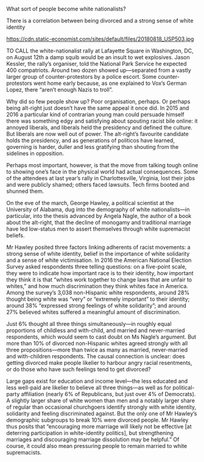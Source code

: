What sort of people become white nationalists?

There is a correlation between being divorced and a strong sense of white identity

https://cdn.static-economist.com/sites/default/files/20180818_USP503.jpg

TO CALL the white-nationalist rally at Lafayette Square in Washington, DC, on August 12th a damp squib would be an insult to wet explosives. Jason Kessler, the rally’s organiser, told the National Park Service he expected 400 compatriots. Around two dozen showed up—separated from a vastly larger group of counter-protestors by a police escort. Some counter-protestors went home early because, as one explained to Vox’s German Lopez, there “aren’t enough Nazis to troll”.

Why did so few people show up? Poor organisation, perhaps. Or perhaps being alt-right just doesn’t have the same appeal it once did. In 2015 and 2016 a particular kind of contrarian young man could persuade himself there was something edgy and satisfying about spouting racist bile online: it annoyed liberals, and liberals held the presidency and defined the culture. But liberals are now well out of power. The alt-right’s favourite candidate holds the presidency, and as generations of politicos have learned, governing is harder, duller and less gratifying than shouting from the sidelines in opposition.

Perhaps most important, however, is that the move from talking tough online to showing one’s face in the physical world had actual consequences. Some of the attendees at last year’s rally in Charlottesville, Virginia, lost their jobs and were publicly shamed; others faced lawsuits. Tech firms booted and shunned them.

On the eve of the march, George Hawley, a political scientist at the University of Alabama, dug into the demography of white nationalists—in particular, into the thesis advanced by Angela Nagle, the author of a book about the alt-right, that the decline of monogamy and traditional marriage have led low-status men to assert themselves through white supremacist beliefs.

Mr Hawley posited three factors linking adherents of racist movements: a strong sense of white identity, belief in the importance of white solidarity and a sense of white victimisation. In 2016 the American National Election Survey asked respondents three telling questions: on a five-point scale, they were to indicate how important race is to their identity, how important they think it is that “whites work together to change laws that are unfair to whites,” and how much discrimination they think whites face in America. Among the survey’s 3,038 non-Hispanic white respondents, around 28% thought being white was “very” or “extremely important” to their identity; around 38% “expressed strong feelings of white solidarity”; and around 27% believed whites suffered a meaningful amount of discrimination.

Just 6% thought all three things simultaneously—in roughly equal proportions of childless and with-child, and married and never-married respondents, which would seem to cast doubt on Ms Nagle’s argument. But more than 10% of divorced non-Hispanic whites agreed strongly with all three propositions—more than twice as many as married, never-married and with-children respondents. The causal connection is unclear: does getting divorced make people likelier to harbour angry racial resentments, or do those who have such feelings tend to get divorced?

Large gaps exist for education and income level—the less educated and less well-paid are likelier to believe all three things—as well as for political-party affiliation (nearly 6% of Republicans, but just over 4% of Democrats). A slightly larger share of white women than men and a notably larger share of regular than occasional churchgoers identify strongly with white identity, solidarity and feeling discriminated against. But the only one of Mr Hawley’s demographic subgroups to break 10% were divorced people. Mr Hawley thus posits that “encouraging more marriage will likely not be effective [at deterring participation in white-identity politics], but strengthening marriages and discouraging marriage dissolution may be helpful.” Of course, it could also mean pressuring people to remain married to white supremacists.